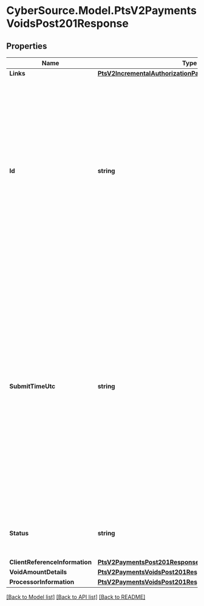 # CyberSource.Model.PtsV2PaymentsVoidsPost201Response
## Properties

Name | Type | Description | Notes
------------ | ------------- | ------------- | -------------
**Links** | [**PtsV2IncrementalAuthorizationPatch201ResponseLinks**](PtsV2IncrementalAuthorizationPatch201ResponseLinks.md) |  | [optional] 
**Id** | **string** | An unique identification number to identify the submitted request. It is also appended to the endpoint of the resource.  On incremental authorizations, this value with be the same as the identification number returned in the original authorization response.  #### PIN debit Returned for all PIN debit services.  | [optional] 
**SubmitTimeUtc** | **string** | Time of request in UTC. Format: &#x60;YYYY-MM-DDThh:mm:ssZ&#x60; **Example** &#x60;2016-08-11T22:47:57Z&#x60; equals August 11, 2016, at 22:47:57 (10:47:57 p.m.). The &#x60;T&#x60; separates the date and the time. The &#x60;Z&#x60; indicates UTC.  Returned by authorization service.  #### PIN debit Time when the PIN debit credit, PIN debit purchase or PIN debit reversal was requested.  Returned by PIN debit credit, PIN debit purchase or PIN debit reversal.  | [optional] 
**Status** | **string** | The status of the submitted transaction.  Possible values:  - VOIDED  | [optional] 
**ClientReferenceInformation** | [**PtsV2PaymentsPost201ResponseClientReferenceInformation**](PtsV2PaymentsPost201ResponseClientReferenceInformation.md) |  | [optional] 
**VoidAmountDetails** | [**PtsV2PaymentsVoidsPost201ResponseVoidAmountDetails**](PtsV2PaymentsVoidsPost201ResponseVoidAmountDetails.md) |  | [optional] 
**ProcessorInformation** | [**PtsV2PaymentsVoidsPost201ResponseProcessorInformation**](PtsV2PaymentsVoidsPost201ResponseProcessorInformation.md) |  | [optional] 

[[Back to Model list]](../README.md#documentation-for-models) [[Back to API list]](../README.md#documentation-for-api-endpoints) [[Back to README]](../README.md)

